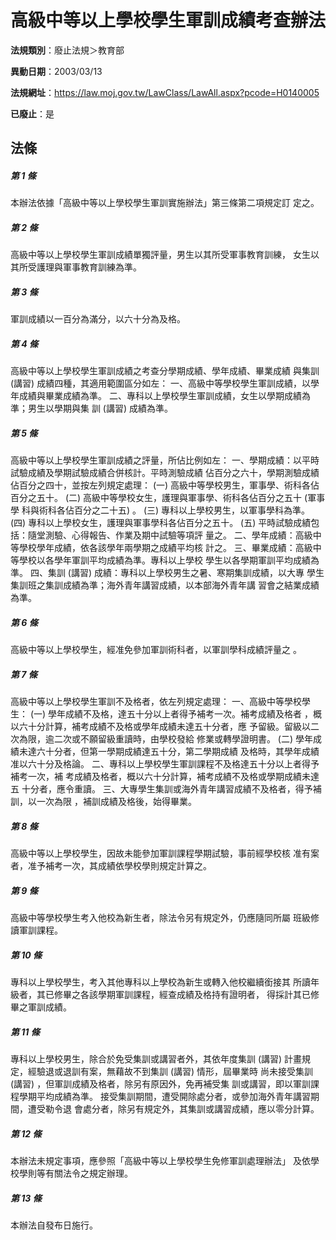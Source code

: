 # 高級中等以上學校學生軍訓成績考查辦法

**法規類別**：廢止法規＞教育部

**異動日期**：2003/03/13  

**法規網址**：https://law.moj.gov.tw/LawClass/LawAll.aspx?pcode=H0140005

**已廢止**：是



## 法條
##### 第 1 條
本辦法依據「高級中等以上學校學生軍訓實施辦法」第三條第二項規定訂
定之。

##### 第 2 條
高級中等以上學校學生軍訓成績單獨評量，男生以其所受軍事教育訓練，
女生以其所受護理與軍事教育訓練為準。

##### 第 3 條
軍訓成績以一百分為滿分，以六十分為及格。

##### 第 4 條
高級中等以上學校學生軍訓成績之考查分學期成績、學年成績、畢業成績
與集訓 (講習) 成績四種，其適用範圍區分如左：
一、高級中等學校學生軍訓成績，以學年成績與畢業成績為準。
二、專科以上學校學生軍訓成績，女生以學期成績為準；男生以學期與集
    訓 (講習) 成績為準。


##### 第 5 條
高級中等以上學校學生軍訓成績之評量，所佔比例如左：
一、學期成績：以平時試驗成績及學期試驗成績合併核計。平時測驗成績
    佔百分之六十，學期測驗成績佔百分之四十，並按左列規定處理：
 (一) 高級中等學校男生，軍事學、術科各佔百分之五十。
 (二) 高級中等學校女生，護理與軍事學、術科各佔百分之五十 (軍事學
      科與術科各佔百分之二十五) 。
 (三) 專科以上學校男生，以軍事學科為準。
 (四) 專科以上學校女生，護理與軍事學科各佔百分之五十。
 (五) 平時試驗成績包括：隨堂測驗、心得報告、作業及期中試驗等項評
      量之。
二、學年成績：高級中等學校學年成績，依各該學年兩學期之成績平均核
    計之。
三、畢業成績：高級中等學校以各學年軍訓平均成績為準。專科以上學校
    學生以各學期軍訓平均成績為準。
四、集訓 (講習) 成績：專科以上學校男生之暑、寒期集訓成績，以大專
    學生集訓班之集訓成績為準；海外青年講習成績，以本部海外青年講
    習會之結業成績為準。


##### 第 6 條
高級中等以上學校學生，經准免參加軍訓術科者，以軍訓學科成績評量之
。

##### 第 7 條
高級中等以上學校學生軍訓不及格者，依左列規定處理：
一、高級中等學校學生：
 (一) 學年成績不及格，達五十分以上者得予補考一次。補考成績及格者
      ，概以六十分計算，補考成績不及格或學年成績未達五十分者，應
      予留級。留級以二次為限，逾二次或不願留級重讀時，由學校發給
      修業或轉學證明書。
 (二) 學年成績未達六十分者，但第一學期成績達五十分，第二學期成績
      及格時，其學年成績准以六十分及格論。
二、專科以上學校學生軍訓課程不及格達五十分以上者得予補考一次，補
    考成績及格者，概以六十分計算，補考成績不及格或學期成績未達五
    十分者，應令重讀。
三、大專學生集訓或海外青年講習成績不及格者，得予補訓，以一次為限
    ，補訓成績及格後，始得畢業。


##### 第 8 條
高級中等以上學校學生，因故未能參加軍訓課程學期試驗，事前經學校核
准有案者，准予補考一次，其成績依學校學則規定計算之。

##### 第 9 條
高級中等學校學生考入他校為新生者，除法令另有規定外，仍應隨同所屬
班級修讀軍訓課程。

##### 第 10 條
專科以上學校學生，考入其他專科以上學校為新生或轉入他校繼續銜接其
所讀年級者，其已修畢之各該學期軍訓課程，經查成績及格持有證明者，
得採計其已修畢之軍訓成績。

##### 第 11 條
專科以上學校男生，除合於免受集訓或講習者外，其依年度集訓 (講習)
計畫規定，經驗退或退訓有案，無藉故不到集訓 (講習) 情形，屆畢業時
尚未接受集訓 (講習) ，但軍訓成績及格者，除另有原因外，免再補受集
訓或講習，即以軍訓課程學期平均成績為準。
接受集訓期間，遭受開除處分者，或參加海外青年講習期間，遭受勒令退
會處分者，除另有規定外，其集訓或講習成績，應以零分計算。

##### 第 12 條
本辦法未規定事項，應參照「高級中等以上學校學生免修軍訓處理辦法」
及依學校學則等有關法令之規定辦理。

##### 第 13 條
本辦法自發布日施行。


